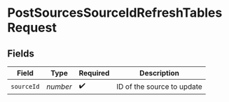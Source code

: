 # PostSourcesSourceIdRefreshTablesRequest


## Fields

| Field                      | Type                       | Required                   | Description                |
| -------------------------- | -------------------------- | -------------------------- | -------------------------- |
| `sourceId`                 | *number*                   | :heavy_check_mark:         | ID of the source to update |